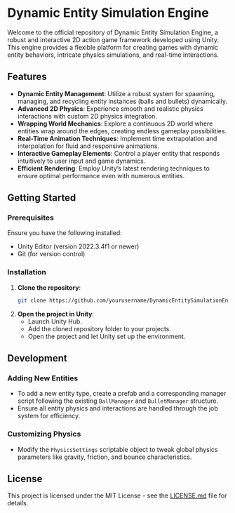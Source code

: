 # Dynamic Entity Simulation Engine

Welcome to the official repository of Dynamic Entity Simulation Engine, a robust and interactive 2D action game framework developed using Unity. This engine provides a flexible platform for creating games with dynamic entity behaviors, intricate physics simulations, and real-time interactions.

## Features

- **Dynamic Entity Management**: Utilize a robust system for spawning, managing, and recycling entity instances (balls and bullets) dynamically.
- **Advanced 2D Physics**: Experience smooth and realistic physics interactions with custom 2D physics integration.
- **Wrapping World Mechanics**: Explore a continuous 2D world where entities wrap around the edges, creating endless gameplay possibilities.
- **Real-Time Animation Techniques**: Implement time extrapolation and interpolation for fluid and responsive animations.
- **Interactive Gameplay Elements**: Control a player entity that responds intuitively to user input and game dynamics.
- **Efficient Rendering**: Employ Unity’s latest rendering techniques to ensure optimal performance even with numerous entities.

## Getting Started

### Prerequisites

Ensure you have the following installed:
- Unity Editor (version 2022.3.4f1 or newer)
- Git (for version control)

### Installation

1. **Clone the repository**:
   ```bash
   git clone https://github.com/yourusername/DynamicEntitySimulationEngine.git
   ```
2. **Open the project in Unity**:
   - Launch Unity Hub.
   - Add the cloned repository folder to your projects.
   - Open the project and let Unity set up the environment.

## Development

### Adding New Entities

- To add a new entity type, create a prefab and a corresponding manager script following the existing `BallManager` and `BulletManager` structure.
- Ensure all entity physics and interactions are handled through the job system for efficiency.

### Customizing Physics

- Modify the `PhysicsSettings` scriptable object to tweak global physics parameters like gravity, friction, and bounce characteristics.

## License

This project is licensed under the MIT License - see the [LICENSE.md](LICENSE.md) file for details.
